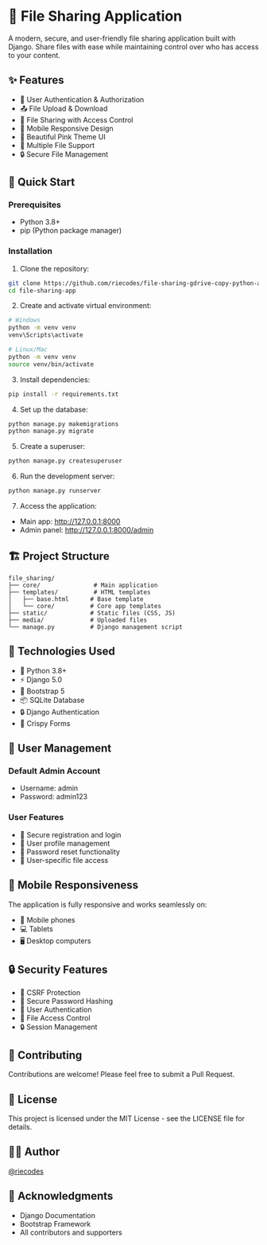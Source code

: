 # 📁 File Sharing Application

A modern, secure, and user-friendly file sharing application built with Django. Share files with ease while maintaining control over who has access to your content.

## ✨ Features

- 🔐 User Authentication & Authorization
- 📤 File Upload & Download
- 👥 File Sharing with Access Control
- 📱 Mobile Responsive Design
- 🎨 Beautiful Pink Theme UI
- 🔄 Multiple File Support
- 🔒 Secure File Management

## 🚀 Quick Start

### Prerequisites
- Python 3.8+
- pip (Python package manager)

### Installation

1. Clone the repository:
```bash
git clone https://github.com/riecodes/file-sharing-gdrive-copy-python-app.git
cd file-sharing-app
```

2. Create and activate virtual environment:
```bash
# Windows
python -m venv venv
venv\Scripts\activate

# Linux/Mac
python -m venv venv
source venv/bin/activate
```

3. Install dependencies:
```bash
pip install -r requirements.txt
```

4. Set up the database:
```bash
python manage.py makemigrations
python manage.py migrate
```

5. Create a superuser:
```bash
python manage.py createsuperuser
```

6. Run the development server:
```bash
python manage.py runserver
```

7. Access the application:
- Main app: http://127.0.0.1:8000
- Admin panel: http://127.0.0.1:8000/admin

## 🏗️ Project Structure

```
file_sharing/
├── core/               # Main application
├── templates/          # HTML templates
│   ├── base.html      # Base template
│   └── core/          # Core app templates
├── static/            # Static files (CSS, JS)
├── media/             # Uploaded files
└── manage.py          # Django management script
```

## 🔧 Technologies Used

- 🐍 Python 3.8+
- ⚡ Django 5.0
- 🎨 Bootstrap 5
- 📦 SQLite Database
- 🔒 Django Authentication
- 🎯 Crispy Forms

## 👥 User Management

### Default Admin Account
- Username: admin
- Password: admin123

### User Features
- 🔐 Secure registration and login
- 👤 User profile management
- 🔑 Password reset functionality
- 👥 User-specific file access

## 📱 Mobile Responsiveness

The application is fully responsive and works seamlessly on:
- 📱 Mobile phones
- 💻 Tablets
- 🖥️ Desktop computers

## 🔒 Security Features

- 🔐 CSRF Protection
- 🔑 Secure Password Hashing
- 👥 User Authentication
- 📁 File Access Control
- 🔒 Session Management

## 🤝 Contributing

Contributions are welcome! Please feel free to submit a Pull Request.

## 📝 License

This project is licensed under the MIT License - see the LICENSE file for details.

## 👨‍💻 Author

[@riecodes](https://github.com/riecodes)

## 🙏 Acknowledgments

- Django Documentation
- Bootstrap Framework
- All contributors and supporters 